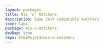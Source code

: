 ```yaml
---
layout: packages
title: Mix 'n' Matchers
description: Some Jest compatible matchers
icon: labs
package: mix-n-matchers
devDep: true
repo: EskiMojo14/mix-n-matchers
---
```

